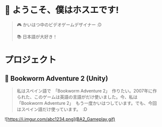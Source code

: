 # 👋 ようこそ、僕はホスエです!

>🎮 かいはつ中のビデオゲームデザイナー :D
>
>📚 日本語が大好き！

#  プロジェクト
## 🐛 Bookworm Adventure 2 (Unity)
> 私はスペイン語で　「Bookworm Adventure 2」　作りたい。2007年に作られた、このゲームは英語の言語がだけ使いました。今、私は　「Bookworm Adventure 2」　もう一度かいはつしています。でも、今回はスペイン語だけ使っています。　:D

![https://i.imgur.com/abc1234.png](BA2_Gameplay.gif)




<!--  
![https://i.imgur.com/abc1234.png](https://static.wikia.nocookie.net/bookwormadventures/images/1/13/Stasis_net.jpg/revision/latest?cb=20120318000017)
**UrifutatsuShinkumenokokuryuu/UrifutatsuShinkumenokokuryuu** is a ✨ _special_ ✨ repository because its `README.md` (this file) appears on your GitHub profile.

Here are some ideas to get you started:

- 🔭 I’m currently working on ...
- 🌱 I’m currently learning ...
- 👯 I’m looking to collaborate on ...
- 🤔 I’m looking for help with ...
- 💬 Ask me about ...
- 📫 How to reach me: ...
- 😄 Pronouns: ...
- ⚡ Fun fact: ...
-->
